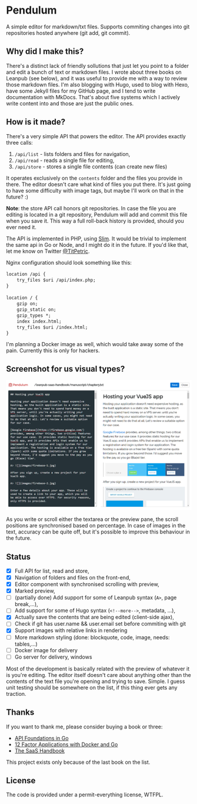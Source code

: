 # Pendulum

A simple editor for markdown/txt files. Supports commiting changes into git repositories hosted
anywhere (git add, git commit).

## Why did I make this?

There's a distinct lack of friendly sollutions that just let you point to a folder and edit a bunch
of text or markdown files. I wrote about three books on Leanpub (see below), and it was useful to
provide me with a way to review those markdown files. I'm also blogging with Hugo, used to blog with
Hexo, have some Jekyll files for my GitHub page, and I tend to write documentation with MkDocs.
That's about five systems which I actively write content into and those are just the public ones.

## How is it made?

There's a very simple API that powers the editor. The API provides exactly three calls:

1. `/api/list` - lists folders and files for navigation,
2. `/api/read` - reads a single file for editing,
3. `/api/store` - stores a single file contents (can create new files)

It operates exclusively on the `contents` folder and the files you provide in there. The editor
doesn't care what kind of files you put there. It's just going to have some difficulty with image
tags, but maybe I'll work on that in the future? :)

**Note**: the store API call honors git repositories. In case the file you are editing is located
in a git repository, Pendulum will add and commit this file when you save it. This way a full
roll-back history is provided, should you ever need it.

The API is implemented in PHP, using [Slim](https://www.slimframework.com/). It would be trivial
to implement the same api in Go or Node, and I might do it in the future. If you'd like that, let
me know on Twitter [@TitPetric](https://twitter.com/TitPetric).

Nginx configuration should look something like this:

~~~
location /api {
	try_files $uri /api/index.php;
}

location / {
	gzip on;
	gzip_static on;
	gzip_types *;
	index index.html;
	try_files $uri /index.html;
}
~~~

I'm planning a Docker image as well, which would take away some of the pain. Currently
this is only for hackers.

## Screenshot for us visual types?

![](images/pendulum.png)

As you write or scroll either the textarea or the preview pane, the scroll positions are synchronised
based on percentage. In case of images in the text, accuracy can be quite off, but it's possible to
improve this behaviour in the future.

## Status

- [x] Full API for list, read and store,
- [x] Navigation of folders and files on the front-end,
- [x] Editor component with synchronised scrolling with preview,
- [x] Marked preview,
- [ ] (partially done) Add support for some of Leanpub syntax (`A>`, page break,...),
- [ ] Add support for some of Hugo syntax (`<!--more-->`, metadata, ...),
- [x] Actually save the contents that are being edited (client-side ajax),
- [ ] Check if git has user.name && user.email set before commiting with git
- [x] Support images with relative links in rendering
- [ ] More markdown styling (done: blockquote, code, image, needs: tables,...)
- [ ] Docker image for delivery
- [ ] Go server for delivery, windows

Most of the development is basically related with the preview of whatever it is you're
editing. The editor itself doesn't care about anything other than the contents of the text
file you're opening and trying to save. Simple. I guess unit testing should be somewhere
on the list, if this thing ever gets any traction.

## Thanks

If you want to thank me, please consider buying a book or three:

- [API Foundations in Go](https://leanpub.com/api-foundations)
- [12 Factor Applications with Docker and Go](https://leanpub.com/12fa-docker-golang)
- [The SaaS Handbook](https://leanpub.com/saas-handbook)

This project exists only because of the last book on the list.

## License

The code is provided under a permit-everything license, WTFPL.